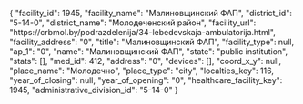 {
    "facility_id": 1945,
    "facility_name": "Малиновщинский ФАП",
    "district_id": "5-14-0",
    "district_name": "Молодеченский район",
    "facility_url": "https:\/\/crbmol.by\/podrazdelenija\/34-lebedevskaja-ambulatorija.html",
    "facility_address": "0",
    "title": "Малиновщинский ФАП",
    "facility_type": null,
    "ap_1": "0",
    "name": "Малиновщинский ФАП",
    "state": "public institution",
    "stats": [],
    "med_id": 412,
    "address": "0",
    "devices": [],
    "coord_x_y": null,
    "place_name": "Молодечно",
    "place_type": "city",
    "localties_key": 116,
    "year_of_closing": null,
    "year_of_opening": "0",
    "healthcare_facility_key": 1945,
    "administrative_division_id": "5-14-0"
}